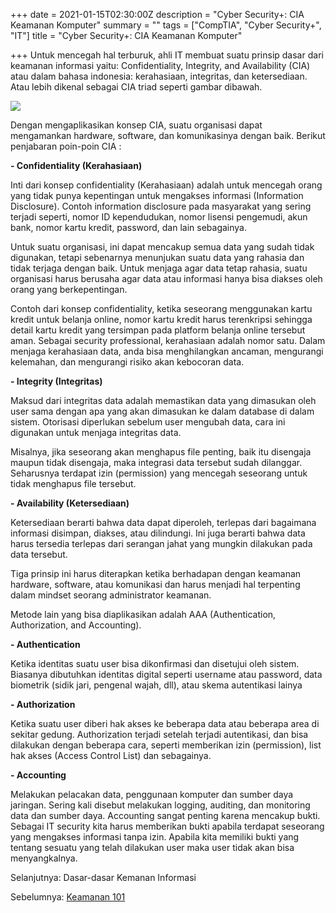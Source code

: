 +++
date = 2021-01-15T02:30:00Z
description = "Cyber Security+: CIA Keamanan Komputer"
summary = ""
tags = ["CompTIA", "Cyber Security+", "IT"]
title = "Cyber Security+: CIA Keamanan Komputer"

+++
Untuk mencegah hal terburuk, ahli IT membuat suatu prinsip dasar dari keamanan informasi yaitu: Confidentiality, Integrity, and Availability (CIA) atau dalam bahasa indonesia: kerahasiaan, integritas, dan ketersediaan. Atau lebih dikenal sebagai CIA triad seperti gambar dibawah.

![](https://course.adinusa.id/media/markdownx/dd4b7f7a-b44e-4f7a-88f4-a7c74b5edc6c.jpg)

Dengan mengaplikasikan konsep CIA, suatu organisasi dapat mengamankan hardware, software, dan komunikasinya dengan baik. Berikut penjabaran poin-poin CIA :

**- Confidentiality (Kerahasiaan)**

Inti dari konsep confidentiality (Kerahasiaan) adalah untuk mencegah orang yang tidak punya kepentingan untuk mengakses informasi (Information Disclosure). Contoh information disclosure pada masyarakat yang sering terjadi seperti, nomor ID kependudukan, nomor lisensi pengemudi, akun bank, nomor kartu kredit, password, dan lain sebagainya.

Untuk suatu organisasi, ini dapat mencakup semua data yang sudah tidak digunakan, tetapi sebenarnya menunjukan suatu data yang rahasia dan tidak terjaga dengan baik. Untuk menjaga agar data tetap rahasia, suatu organisasi harus berusaha agar data atau informasi hanya bisa diakses oleh orang yang berkepentingan.

Contoh dari konsep confidentiality, ketika seseorang menggunakan kartu kredit untuk belanja online, nomor kartu kredit harus terenkripsi sehingga detail kartu kredit yang tersimpan pada platform belanja online tersebut aman. Sebagai security professional, kerahasiaan adalah nomor satu. Dalam menjaga kerahasiaan data, anda bisa menghilangkan ancaman, mengurangi kelemahan, dan mengurangi risiko akan kebocoran data.

**- Integrity (Integritas)**

Maksud dari integritas data adalah memastikan data yang dimasukan oleh user sama dengan apa yang akan dimasukan ke dalam database di dalam sistem. Otorisasi diperlukan sebelum user mengubah data, cara ini digunakan untuk menjaga integritas data.

Misalnya, jika seseorang akan menghapus file penting, baik itu disengaja maupun tidak disengaja, maka integrasi data tersebut sudah dilanggar. Seharusnya terdapat izin (permission) yang mencegah seseorang untuk tidak menghapus file tersebut.

**- Availability (Ketersediaan)**

Ketersediaan berarti bahwa data dapat diperoleh, terlepas dari bagaimana informasi disimpan, diakses, atau dilindungi. Ini juga berarti bahwa data harus tersedia terlepas dari serangan jahat yang mungkin dilakukan pada data tersebut.

Tiga prinsip ini harus diterapkan ketika berhadapan dengan keamanan hardware, software, atau komunikasi dan harus menjadi hal terpenting dalam mindset seorang administrator keamanan.

Metode lain yang bisa diaplikasikan adalah AAA (Authentication, Authorization, and Accounting).

**- Authentication**

Ketika identitas suatu user bisa dikonfirmasi dan disetujui oleh sistem. Biasanya dibutuhkan identitas digital seperti username atau password, data biometrik (sidik jari, pengenal wajah, dll), atau skema autentikasi lainya

**- Authorization**

Ketika suatu user diberi hak akses ke beberapa data atau beberapa area di sekitar gedung. Authorization terjadi setelah terjadi autentikasi, dan bisa dilakukan dengan beberapa cara, seperti memberikan izin (permission), list hak akses (Access Control List) dan sebagainya.

**- Accounting**

Melakukan pelacakan data, penggunaan komputer dan sumber daya jaringan. Sering kali disebut melakukan logging, auditing, dan monitoring data dan sumber daya. Accounting sangat penting karena mencakup bukti. Sebagai IT security kita harus memberikan bukti apabila terdapat seseorang yang mengakses informasi tanpa izin. Apabila kita memiliki bukti yang tentang sesuatu yang telah dilakukan user maka user tidak akan bisa menyangkalnya.

Selanjutnya: Dasar-dasar Kemanan Informasi

Sebelumnya: [Keamanan 101](https://hanivan.github.io/blog/modules/comptia-cyber-security+/pengenalan-tentang-keamanan/cyber-security-keamanan-101/ "Keamanan 101")